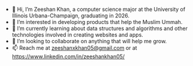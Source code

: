 - 👋 Hi, I’m Zeeshan Khan, a computer science major at the University of Illinois Urbana-Champaign, graduating in 2026.
- 👀 I’m interested in developing products that help the Muslim Ummah.
- 🌱 I’m currently learning about data structures and algorithms and other technologies involved in creating websites and apps.
- 💞️ I’m looking to collaborate on anything that will help me grow.
- 📫 Reach me at zeeshanxkhan05@gmail.com or at https://www.linkedin.com/in/zeeshankhan05/

<!---
zeeshankhan-05/zeeshankhan-05 is a ✨ special ✨ repository because its `README.md` (this file) appears on your GitHub profile.
You can click the Preview link to take a look at your changes.
--->

